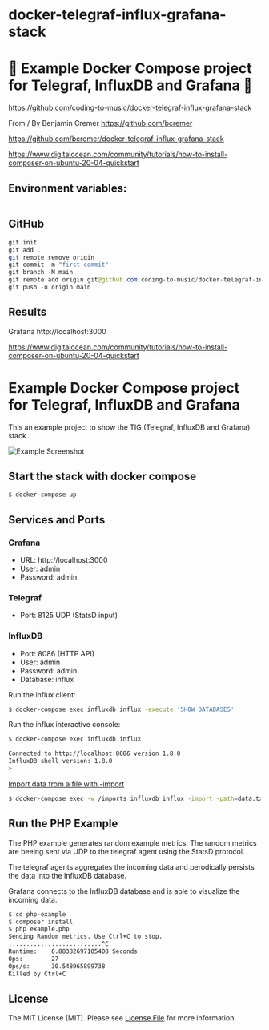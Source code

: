 # docker-telegraf-influx-grafana-stack

# 🚀 Example Docker Compose project for Telegraf, InfluxDB and Grafana 🚀

https://github.com/coding-to-music/docker-telegraf-influx-grafana-stack

From / By Benjamin Cremer https://github.com/bcremer

https://github.com/bcremer/docker-telegraf-influx-grafana-stack

https://www.digitalocean.com/community/tutorials/how-to-install-composer-on-ubuntu-20-04-quickstart

## Environment variables:

```java

```

## GitHub

```java
git init
git add .
git remote remove origin
git commit -m "first commit"
git branch -M main
git remote add origin git@github.com:coding-to-music/docker-telegraf-influx-grafana-stack.git
git push -u origin main
```

## Results

Grafana http://localhost:3000

https://www.digitalocean.com/community/tutorials/how-to-install-composer-on-ubuntu-20-04-quickstart

# Example Docker Compose project for Telegraf, InfluxDB and Grafana

This an example project to show the TIG (Telegraf, InfluxDB and Grafana) stack.

![Example Screenshot](./example.png?raw=true "Example Screenshot")

## Start the stack with docker compose

```bash
$ docker-compose up
```

## Services and Ports

### Grafana

- URL: http://localhost:3000
- User: admin
- Password: admin

### Telegraf

- Port: 8125 UDP (StatsD input)

### InfluxDB

- Port: 8086 (HTTP API)
- User: admin
- Password: admin
- Database: influx

Run the influx client:

```bash
$ docker-compose exec influxdb influx -execute 'SHOW DATABASES'
```

Run the influx interactive console:

```bash
$ docker-compose exec influxdb influx

Connected to http://localhost:8086 version 1.8.0
InfluxDB shell version: 1.8.0
>
```

[Import data from a file with -import](https://docs.influxdata.com/influxdb/v1.8/tools/shell/#import-data-from-a-file-with-import)

```bash
$ docker-compose exec -w /imports influxdb influx -import -path=data.txt -precision=s
```

## Run the PHP Example

The PHP example generates random example metrics. The random metrics are beeing sent via UDP to the telegraf agent using the StatsD protocol.

The telegraf agents aggregates the incoming data and perodically persists the data into the InfluxDB database.

Grafana connects to the InfluxDB database and is able to visualize the incoming data.

```bash
$ cd php-example
$ composer install
$ php example.php
Sending Random metrics. Use Ctrl+C to stop.
..........................^C
Runtime:	0.88382697105408 Seconds
Ops:		27
Ops/s:		30.548965899738
Killed by Ctrl+C
```

## License

The MIT License (MIT). Please see [License File](LICENSE) for more information.
